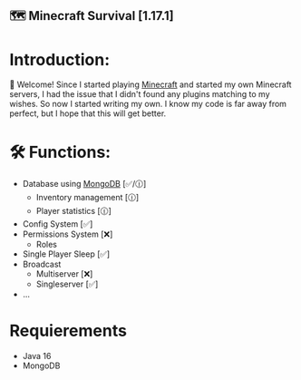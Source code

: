 ## 🗺️ Minecraft Survival [1.17.1]
# Introduction:
👋 Welcome! Since I started playing [Minecraft](https://minecraft.net) and started my own Minecraft servers, I had the issue that I didn't found any plugins matching to my wishes. So now I started writing my own. I know my code is far away from perfect, but I hope that this will get better. 
# 🛠️ Functions:
- Database using [MongoDB](https://mongodb.org) [✅/🕧]
  - Inventory management [🕧]
  - Player statistics [🕧]
- Config System [✅]
- Permissions System [❌]
  - Roles
- Single Player Sleep [✅]
- Broadcast
  - Multiserver [❌]
  - Singleserver [✅]
- ...

# Requierements
- Java 16
- MongoDB
